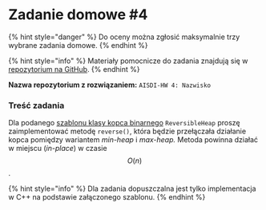 # Zadanie domowe \#4

{% hint style="danger" %}
Do oceny można zgłosić maksymalnie trzy wybrane zadania domowe.
{% endhint %}

{% hint style="info" %}
Materiały pomocnicze do zadania znajdują się w [repozytorium na GitHub](https://github.com/karolpiczak-pw/2019Z-AISDI/tree/master/homework/04-heaps).
{% endhint %}

**Nazwa repozytorium z rozwiązaniem:** `AISDI-HW 4: Nazwisko`

### Treść zadania

Dla podanego [szablonu klasy kopca binarnego](https://github.com/karolpiczak-pw/2019Z-AISDI/blob/master/homework/04-heaps/minmax_heap.cc) `ReversibleHeap` proszę zaimplementować metodę `reverse()`, która będzie przełączała działanie kopca pomiędzy wariantem _min-heap_ i _max-heap._ Metoda powinna działać w miejscu \(_in-place_\) w czasie $$O(n)$$.

{% hint style="info" %}
Dla zadania dopuszczalna jest tylko implementacja w C++ na podstawie załączonego szablonu.
{% endhint %}

